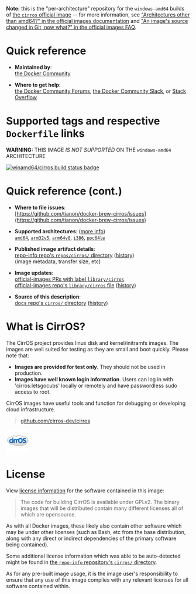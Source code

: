 <!--

********************************************************************************

WARNING:

    DO NOT EDIT "cirros/README.md"

    IT IS AUTO-GENERATED

    (from the other files in "cirros/" combined with a set of templates)

********************************************************************************

-->

**Note:** this is the "per-architecture" repository for the `windows-amd64` builds of [the `cirros` official image](https://hub.docker.com/_/cirros) -- for more information, see ["Architectures other than amd64?" in the official images documentation](https://github.com/docker-library/official-images#architectures-other-than-amd64) and ["An image's source changed in Git, now what?" in the official images FAQ](https://github.com/docker-library/faq#an-images-source-changed-in-git-now-what).

# Quick reference

-	**Maintained by**:  
	[the Docker Community](https://github.com/tianon/docker-brew-cirros)

-	**Where to get help**:  
	[the Docker Community Forums](https://forums.docker.com/), [the Docker Community Slack](https://dockr.ly/slack), or [Stack Overflow](https://stackoverflow.com/search?tab=newest&q=docker)

# Supported tags and respective `Dockerfile` links

**WARNING:** THIS IMAGE *IS NOT SUPPORTED* ON THE `windows-amd64` ARCHITECTURE

[![winamd64/cirros build status badge](https://img.shields.io/jenkins/s/https/doi-janky.infosiftr.net/job/multiarch/job/windows-amd64/job/cirros.svg?label=winamd64/cirros%20%20build%20job)](https://doi-janky.infosiftr.net/job/multiarch/job/windows-amd64/job/cirros/)

# Quick reference (cont.)

-	**Where to file issues**:  
	[https://github.com/tianon/docker-brew-cirros/issues](https://github.com/tianon/docker-brew-cirros/issues)

-	**Supported architectures**: ([more info](https://github.com/docker-library/official-images#architectures-other-than-amd64))  
	[`amd64`](https://hub.docker.com/r/amd64/cirros/), [`arm32v5`](https://hub.docker.com/r/arm32v5/cirros/), [`arm64v8`](https://hub.docker.com/r/arm64v8/cirros/), [`i386`](https://hub.docker.com/r/i386/cirros/), [`ppc64le`](https://hub.docker.com/r/ppc64le/cirros/)

-	**Published image artifact details**:  
	[repo-info repo's `repos/cirros/` directory](https://github.com/docker-library/repo-info/blob/master/repos/cirros) ([history](https://github.com/docker-library/repo-info/commits/master/repos/cirros))  
	(image metadata, transfer size, etc)

-	**Image updates**:  
	[official-images PRs with label `library/cirros`](https://github.com/docker-library/official-images/pulls?q=label%3Alibrary%2Fcirros)  
	[official-images repo's `library/cirros` file](https://github.com/docker-library/official-images/blob/master/library/cirros) ([history](https://github.com/docker-library/official-images/commits/master/library/cirros))

-	**Source of this description**:  
	[docs repo's `cirros/` directory](https://github.com/docker-library/docs/tree/master/cirros) ([history](https://github.com/docker-library/docs/commits/master/cirros))

# What is CirrOS?

The CirrOS project provides linux disk and kernel/initramfs images. The images are well suited for testing as they are small and boot quickly. Please note that:

-	**Images are provided for test only**. They should not be used in production.
-	**Images have well known login information**. Users can log in with 'cirros:letsgocubs' locally or remotely and have passwordless sudo access to root.

CirrOS images have useful tools and function for debugging or developing cloud infrastructure.

> [github.com/cirros-dev/cirros](https://github.com/cirros-dev/cirros#readme)

![logo](https://raw.githubusercontent.com/docker-library/docs/b449be7df57e9ed9086bb5821bfb5d6cdc5d67a4/cirros/logo.png)

# License

View [license information](https://launchpad.net/cirros) for the software contained in this image:

> The code for building CirrOS is available under GPLv2. The binary images that will be distributed contain many different licenses all of which are opensource.

As with all Docker images, these likely also contain other software which may be under other licenses (such as Bash, etc from the base distribution, along with any direct or indirect dependencies of the primary software being contained).

Some additional license information which was able to be auto-detected might be found in [the `repo-info` repository's `cirros/` directory](https://github.com/docker-library/repo-info/tree/master/repos/cirros).

As for any pre-built image usage, it is the image user's responsibility to ensure that any use of this image complies with any relevant licenses for all software contained within.
